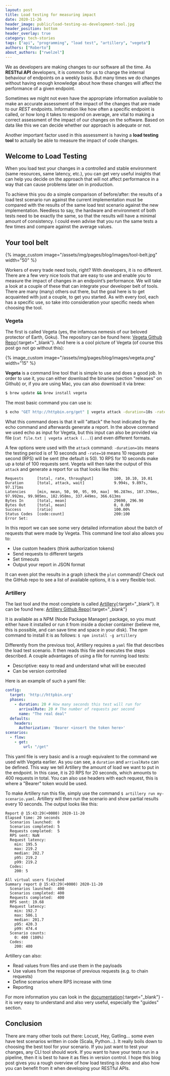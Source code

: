 ```yaml
---
layout: post
title: Load testing for measuring impact
date: 2020-11-26
header_image: public/load-testing-as-development-tool.jpg
header_position: bottom
header_overlay: true
category: tech-stories
tags: ["api", "programming", "load test", "artillery", "vegeta"]
authors: ["Roberto"]
about_authors: ["rwelzel"]
---
```


We as developers are making changes to our software all the time.
As **RESTful API** developers, it is common for us to change the internal behaviour of endpoints on a weekly basis.
But many times we do changes without having enough knowledge about how these changes will affect the performance of a given endpoint.

Sometimes we might not even have the appropriate information available to make an accurate assessment of the impact of the changes that are made to our *REST* endpoints.
Information like how often a specific endpoint is called, or how long it takes to respond on average, are vital to making a correct assessment of the impact of our changes on the software.
Based on data like this we can decide whether our approach is adequate or not.

Another important factor used in this assessment is having a **load testing tool** to actually be able to measure the impact of code changes.

## Welcome to Load Testing

When you load test your changes in a controlled and stable environment (same resources, same latency, etc.), you can get very useful insights that can help you decide on the approach that will not affect performance in a way that can cause problems later on in production.

To achieve this you do a simple comparison of before/after: the results of a load test scenario run against the current implementation must be compared with the results of the same load test scenario against the new implementation.
Needless to say, the hardware and environment of both tests need to be exactly the same, so that the results will have a minimal amount of consistency.
I could even advise that you run the same tests a few times and compare against the average values.

## Your tool belt

{% image_custom image="/assets/img/pages/blog/images/tool-belt.jpg" width="50" %}

Workers of every trade need tools, right? With developers, it is no different.
There are a few very nice tools that are easy to use and enable you to measure the impact of changes in an endpoint’s performance.
We will take a look at a couple of these that can integrate your developer belt of tools.
There are many (many) others out there, but the goal here is to get acquainted with just a couple, to get you started.
As with every tool, each has a specific use, so take into consideration your specific needs when choosing the tool.

### Vegeta

The first is called Vegeta (yes, the infamous nemesis of our beloved protector of Earth, Goku).
The repository can be found here: [Vegeta Github Repo](https://github.com/tsenart/vegeta){:target="_blank"}.
And here is a cool picture of Vegeta (of course this post go not go without this):

{% image_custom image="/assets/img/pages/blog/images/vegeta.png" width="15" %}

**Vegeta** is a command line tool that is simple to use and does a good job.
In order to use it, you can either download the binaries (section "releases" on Github) or, if you are using Mac, you can also download it via brew:

```bash
$ brew update && brew install vegeta
```

The most basic command you can use is:

```bash
$ echo "GET http://httpbin.org/get" | vegeta attack -duration=10s -rate=10 | vegeta report
```

What this command does is that it will "attack" the host indicated by the echo command and afterwards generate a report.
In the above command we used echo as input for Vegeta, but this input can also be provided via file (`cat file.txt | vegeta attack (...)`) and even different formats.

A few options were used with the `attack` command: `-duration=10s` means the testing period is of 10 seconds and `-rate=10` means 10 requests per second (RPS) will be sent (the default is 50).
10 RPS for 10 seconds make up a total of 100 requests sent.
Vegeta will then take the output of this `attack` and generate a report for us that looks like this:

```
Requests      [total, rate, throughput]         100, 10.10, 10.01
Duration      [total, attack, wait]             9.994s, 9.897s, 97.171ms
Latencies     [min, mean, 50, 90, 95, 99, max]  96.287ms, 107.376ms, 97.992ms, 99.905ms, 182.958ms, 337.449ms, 366.613ms
Bytes In      [total, mean]                     29690, 296.90
Bytes Out     [total, mean]                     0, 0.00
Success       [ratio]                           100.00%
Status Codes  [code:count]                      200:100
Error Set:
```
In this report we can see some very detailed information about the batch of requests that were made by Vegeta.
This command line tool also allows you to:
* Use custom headers (think authorization tokens)
* Send requests to different targets
* Set timeouts
* Output your report in JSON format

It can even plot the results in a graph (check the `plot` command)! Check out the GitHub repo to see a list of available options, it is a very flexible tool.

### Artillery

The last tool and the most complete is called [Artillery](https://artillery.io/){:target="_blank"}.
It can be found here: [Artillery Github Repo](https://github.com/artilleryio/artillery){:target="_blank"}

It is available as a NPM (Node Package Manager) package, so you must either have it installed or run it from inside a docker container (believe me, this is possible, and can save time and space in your disk).
The *npm* command to install it is as follows: `$ npm install -g artillery`

Differently from the previous tool, Artillery requires a `yaml` file that describes the load test scenario.
It then reads this file and executes the steps described.
A couple advantages of using a file for running load tests:
* Descriptive: easy to read and understand what will be executed
* Can be version controlled

Here is an example of such a yaml file:

```yaml
config:
  target: 'http://httpbin.org'
  phases:
    - duration: 20 # How many seconds this test will run for
      arrivalRate: 20 # The number of requests per second
      name: "The real deal"
  defaults:
    headers:
      Authorization: 'Bearer <insert the token here>'
scenarios:
  - flow:
    - get:
        url: "/get"
```

This yaml file is very basic and is a rough equivalent to the command we used with Vegeta earlier.
As you can see, a `duration` and `arrivalRate` can be defined.
This way we tell Artillery the amount of load we want to put in the endpoint.
In this case, it is 20 RPS for 20 seconds, which amounts to 400 requests in total.
You can also use headers with each request, this is where a "Bearer" token would be used.

To make Artillery run this file, simply use the command `$ artillery run my-scenario.yaml`.
Artillery will then run the scenario and show partial results every 10 seconds.
The output looks like this:

```
Report @ 15:43:29(+0000) 2020-11-20
Elapsed time: 20 seconds
  Scenarios launched:  0
  Scenarios completed: 5
  Requests completed:  5
  RPS sent: NaN
  Request latency:
    min: 195.5
    max: 219.2
    median: 202.7
    p95: 219.2
    p99: 219.2
  Codes:
    200: 5

All virtual users finished
Summary report @ 15:43:29(+0000) 2020-11-20
  Scenarios launched:  400
  Scenarios completed: 400
  Requests completed:  400
  RPS sent: 19.68
  Request latency:
    min: 192.7
    max: 586.1
    median: 201.7
    p95: 420.3
    p99: 474.4
  Scenario counts:
    0: 400 (100%)
  Codes:
    200: 400
```

Artillery can also:
* Read values from files and use them in the payloads
* Use values from the response of previous requests (e.g. to chain requests)
* Define scenarios where RPS increase with time
* Reporting

For more information you can look in the [documentation](https://artillery.io/docs/guides/overview/welcome.html){:target="_blank"} - it is very easy to understand and also very useful, especially the "guides" section.

## Conclusion

There are many other tools out there: Locust, Hey, Gatling... some even have test scenarios written in code (Scala, Python...).
It really boils down to choosing the best tool for your scenario.
If you just want to test your changes, any CLI tool should work.
If you want to have your tests run in a pipeline, then it is best to have it as files in version control.
I hope this blog post gives you a rough overview of how load testing is done and also how you can benefit from it when developing your RESTful APIs.